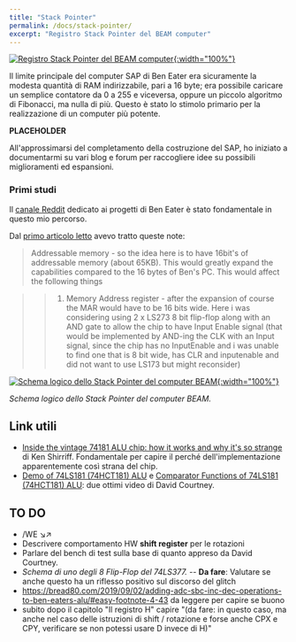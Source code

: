 ```yaml
---
title: "Stack Pointer"
permalink: /docs/stack-pointer/
excerpt: "Registro Stack Pointer del BEAM computer"
---
```

[![Registro Stack Pointer del BEAM computer](../../assets/sp/70-beam-sp.png "Registro Stack Pointer del BEAM computer"){:width="100%"}](../../assets/sp/70-beam-sp.png)

Il limite principale del computer SAP di Ben Eater era sicuramente la modesta quantità di RAM indirizzabile, pari a 16 byte; era possibile caricare un semplice contatore da 0 a 255 e viceversa, oppure un piccolo algoritmo di Fibonacci, ma nulla di più. Questo è stato lo stimolo primario per la realizzazione di un computer più potente.

**PLACEHOLDER**

All'approssimarsi del completamento della costruzione del SAP, ho iniziato a documentarmi su vari blog e forum per raccogliere idee su possibili miglioramenti ed espansioni.

### Primi studi

Il [canale Reddit](https://www.reddit.com/r/beneater/) dedicato ai progetti di Ben Eater è stato fondamentale in questo mio percorso.

Dal [primo articolo letto](https://www.reddit.com/r/beneater/comments/crl270/,8_bit_computer_memory_bootloader_and_display/) avevo tratto queste note:

> Addressable memory - so the idea here is to have 16bit's of addressable memory (about 65KB). This would greatly expand the capabilities compared to the 16 bytes of Ben's PC. This would affect the following things

>>1. Memory Address register - after the expansion of course the MAR would have to be 16 bits wide. Here i was considering using 2 x LS273 8 bit flip-flop along with an AND gate to allow the chip to have Input Enable signal (that would be implemented by AND-ing the CLK with an Input signal, since the chip has no InputEnable and i was unable to find one that is 8 bit wide, has CLR and inputenable and did not want to use LS173 but might reconsider)

[![Schema logico dello Stack Pointer del computer BEAM](../../assets/sp/70-stack-pointer-schema.png "Schema logico dello Stack Pointer del computer BEAM"){:width="100%"}](../../assets/sp/70-stack-pointer-schema.png)

*Schema logico dello Stack Pointer del computer BEAM.*

## Link utili

- [Inside the vintage 74181 ALU chip: how it works and why it's so strange](https://www.righto.com/2017/03/inside-vintage-74181-alu-chip-how-it.html) di Ken Shirriff. Fondamentale per capire il perché dell'implementazione apparentemente così strana del chip.
- [Demo of 74LS181 (74HCT181) ALU](https://www.youtube.com/watch?v=Fq0MIJjlGsw) e [Comparator Functions of 74LS181 (74HCT181) ALU](https://www.youtube.com/watch?v=jmROTNtoUGI): due ottimi video di David Courtney.

## TO DO

- /WE ↘↗
- Descrivere comportamento HW **shift register** per le rotazioni
- Parlare del bench di test sulla base di quanto appreso da David Courtney.
- *Schema di uno degli 8 Flip-Flop del 74LS377.* -- **Da fare**: Valutare se anche questo ha un riflesso positivo sul discorso del glitch
- https://bread80.com/2019/09/02/adding-adc-sbc-inc-dec-operations-to-ben-eaters-alu/#easy-footnote-4-43 da leggere per capire se buono
- subito dopo il capitolo "Il registro H" capire "(da fare: in questo caso, ma anche nel caso delle istruzioni di shift / rotazione e forse anche CPX e CPY, verificare se non potessi usare D invece di H)"
